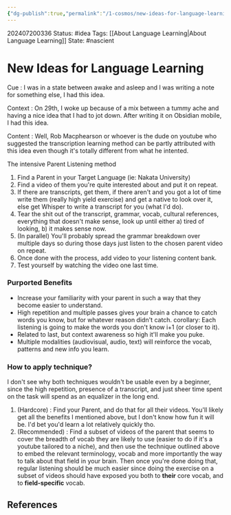 ```yaml
---
{"dg-publish":true,"permalink":"/1-cosmos/new-ideas-for-language-learning/","created":"2025-01-22T11:17:13.998-05:00","updated":"2024-07-20T03:36:11.525-04:00"}
---
```


202407200336
Status: #idea
Tags: [[About Language Learning\|About Language Learning]]
State: #nascient
# New Ideas for Language Learning

Cue : I was in a state between awake and asleep and I was writing a note for something else, I had this idea.

Context : On 29th, I woke up because of a mix between a tummy ache and having a nice idea that I had to jot down. After writing it on Obsidian mobile, I had this idea.

Content : 
Well, Rob Macphearson or whoever is the dude on youtube who suggested the transcription learning method can be partly attributed with this idea even though it's totally different from what he intented.

The intensive Parent Listening method
1. Find a Parent in your Target Language (ie: Nakata University)
2. Find a video of them you're quite interested about and put it on repeat.
3. If there are transcripts, get them, if there aren't and you got a lot of time write them (really high yield exercise) and get a native to look over it, else get Whisper to write a transcript for you (what I'd do).
4. Tear the shit out of the transcript, grammar, vocab, cultural references, everything that doesn't make sense, look up until either a) tired of looking, b) it makes sense now.
5. (In parallel) You'll probably spread the grammar breakdown over multiple days so during those days just listen to the chosen parent video on repeat.
6. Once done with the process, add video to your listening content bank.
7. Test yourself by watching the video one last time.

### Purported Benefits
- Increase your familiarity with your parent in such a way that they become easier to understand.
- High repetition and multiple passes gives your brain a chance to catch words you know, but for whatever reason didn't catch. corollary: Each listening is going to make the words you don't know i+1 (or closer to it).
- Related to last, but context awareness so high it'll make you puke.
- Multiple modalities (audiovisual, audio, text) will reinforce the vocab, patterns and new info you learn.

### How to apply technique?
I don't see why both techniques wouldn't be usable even by a beginner, since the high repetition, presence of a transcript, and just sheer time spent on the task will spend as an equalizer in the long end.
1. (Hardcore) : Find your Parent, and do that for all their videos.
You'll likely get all the benefits I mentioned above, but I don't know how fun it will be. I'd bet you'd learn a lot relatively quickly tho.
2. (Recommended) : Find a subset of videos of the parent that seems to cover the breadth of vocab they are likely to use (easier to do if it's a youtube tailored to a niche), and then use the technique outlined above to embed the relevant terminology, vocab and more importantly the way to talk about that field in your brain. Then once you're done doing that, regular listening should be much easier since doing the exercise on a subset of videos should have exposed you both to **their** core vocab, and to **field-specific** vocab.

## References

